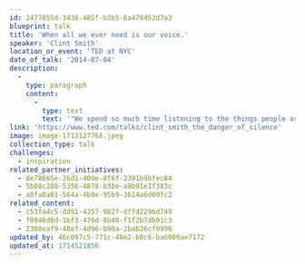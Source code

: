 ```yaml
---
id: 2477855d-3438-485f-b3b5-6a478452d7a3
blueprint: talk
title: 'When all we ever need is our voice.'
speaker: 'Clint Smith'
location_or_event: 'TED at NYC'
date_of_talk: '2014-07-04'
description:
  -
    type: paragraph
    content:
      -
        type: text
        text: '"We spend so much time listening to the things people are saying that we rarely pay attention to the things they don''t," says poet and teacher Clint Smith. A short, powerful piece from the heart, about finding the courage to speak up against ignorance and injustice.'
link: 'https://www.ted.com/talks/clint_smith_the_danger_of_silence'
image: image-1713127768.jpeg
collection_type: talk
challenges:
  - inspiration
related_partner_initiatives:
  - 8e78665e-26d1-400e-8f6f-2391b9bfec84
  - 5b08c208-5356-4878-b3be-a9b91e1f383c
  - a8fa8a01-564a-4b8e-95b9-3614a6d09fc2
related_content:
  - c53fa4c5-dd91-4357-982f-dffd2296d749
  - f0946d8d-1bf3-476d-8b40-f1f2b7db91c3
  - 2308eaf9-48ef-4d96-b90a-2ba636cf0996
updated_by: 46c097c5-771c-49e2-b8c6-ba6009ae7172
updated_at: 1714521856
---
```

